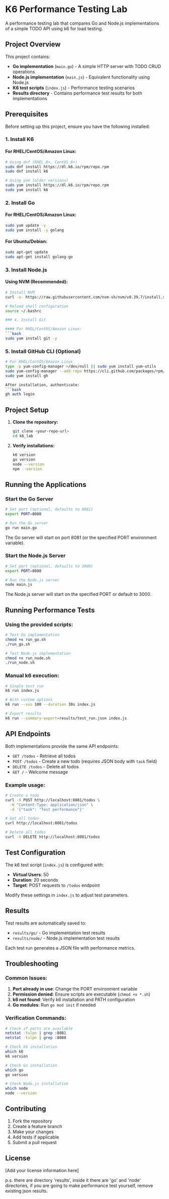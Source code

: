 <!-- prompt to create this readme file is:
"
use install_k6.txt and install_node_go.txt files to generate project setup instructions for repository readme file
"
 -->


# K6 Performance Testing Lab

A performance testing lab that compares Go and Node.js implementations of a simple TODO API using k6 for load testing.

## Project Overview

This project contains:
- **Go implementation** (`main.go`) - A simple HTTP server with TODO CRUD operations
- **Node.js implementation** (`main.js`) - Equivalent functionality using Node.js
- **K6 test scripts** (`index.js`) - Performance testing scenarios
- **Results directory** - Contains performance test results for both implementations

## Prerequisites

Before setting up this project, ensure you have the following installed:

### 1. Install K6

#### For RHEL/CentOS/Amazon Linux:
```bash
# Using dnf (RHEL 8+, CentOS 8+)
sudo dnf install https://dl.k6.io/rpm/repo.rpm
sudo dnf install k6

# Using yum (older versions)
sudo yum install https://dl.k6.io/rpm/repo.rpm
sudo yum install k6
```

### 2. Install Go

#### For RHEL/CentOS/Amazon Linux:
```bash
sudo yum update -y
sudo yum install -y golang
```

#### For Ubuntu/Debian:
```bash
sudo apt-get update
sudo apt-get install golang-go
```

### 3. Install Node.js

#### Using NVM (Recommended):
```bash
# Install NVM
curl -o- https://raw.githubusercontent.com/nvm-sh/nvm/v0.39.7/install.sh | bash

# Reload shell configuration
source ~/.bashrc

### 4. Install Git

#### For RHEL/CentOS/Amazon Linux:
```bash
sudo yum install git -y
```

### 5. Install GitHub CLI (Optional)

```bash
# For RHEL/CentOS/Amazon Linux
type -p yum-config-manager >/dev/null || sudo yum install yum-utils
sudo yum-config-manager --add-repo https://cli.github.com/packages/rpm/gh-cli.repo
sudo yum install gh

After installation, authenticate:
```bash
gh auth login
```

## Project Setup

1. **Clone the repository:**
   ```bash
   git clone <your-repo-url>
   cd k6_lab
   ```

2. **Verify installations:**
   ```bash
   k6 version
   go version
   node --version
   npm --version
   ```

## Running the Applications

### Start the Go Server

```bash
# Set port (optional, defaults to 8081)
export PORT=8080

# Run the Go server
go run main.go
```

The Go server will start on port 8081 (or the specified PORT environment variable).

### Start the Node.js Server

```bash
# Set port (optional, defaults to 3000)
export PORT=8080

# Run the Node.js server
node main.js
```

The Node.js server will start on the specified PORT or default to 3000.

## Running Performance Tests

### Using the provided scripts:

```bash
# Test Go implementation
chmod +x run_go.sh
./run_go.sh

# Test Node.js implementation
chmod +x run_node.sh
./run_node.sh
```

### Manual k6 execution:

```bash
# Single test run
k6 run index.js

# With custom options
k6 run --vus 100 --duration 30s index.js

# Export results
k6 run --summary-export=results/test_run.json index.js
```

## API Endpoints

Both implementations provide the same API endpoints:

- `GET /todos` - Retrieve all todos
- `POST /todos` - Create a new todo (requires JSON body with `task` field)
- `DELETE /todos` - Delete all todos
- `GET /` - Welcome message

### Example usage:

```bash
# Create a todo
curl -X POST http://localhost:8081/todos \
  -H "Content-Type: application/json" \
  -d '{"task": "Test performance"}'

# Get all todos
curl http://localhost:8081/todos

# Delete all todos
curl -X DELETE http://localhost:8081/todos
```

## Test Configuration

The k6 test script (`index.js`) is configured with:
- **Virtual Users**: 50
- **Duration**: 20 seconds
- **Target**: POST requests to `/todos` endpoint

Modify these settings in `index.js` to adjust test parameters.

## Results

Test results are automatically saved to:
- `results/go/` - Go implementation test results
- `results/node/` - Node.js implementation test results

Each test run generates a JSON file with performance metrics.

## Troubleshooting

### Common Issues:

1. **Port already in use**: Change the PORT environment variable
2. **Permission denied**: Ensure scripts are executable (`chmod +x *.sh`)
3. **k6 not found**: Verify k6 installation and PATH configuration
4. **Go modules**: Run `go mod init` if needed

### Verification Commands:

```bash
# Check if ports are available
netstat -tulpn | grep :8081
netstat -tulpn | grep :8080

# Check k6 installation
which k6
k6 version

# Check Go installation
which go
go version

# Check Node.js installation
which node
node --version
```

## Contributing

1. Fork the repository
2. Create a feature branch
3. Make your changes
4. Add tests if applicable
5. Submit a pull request

## License

[Add your license information here]

p.s. there are directory 'results', inside it there are 'go' and 'node' directories, if you are going to make performance test yourself, remove existing json results.